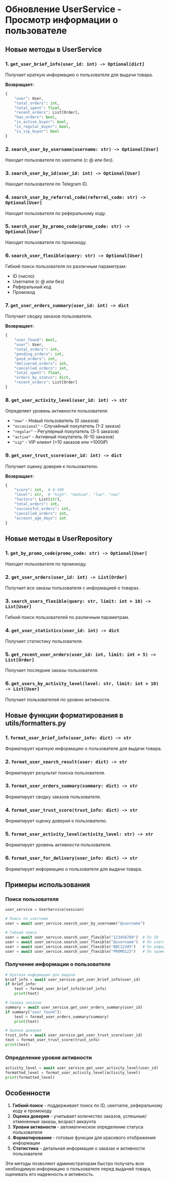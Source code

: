 # Обновление UserService - Просмотр информации о пользователе

## Новые методы в UserService

### 1. `get_user_brief_info(user_id: int) -> Optional[dict]`
Получает краткую информацию о пользователе для выдачи товара.

**Возвращает:**
```python
{
    "user": User,
    "total_orders": int,
    "total_spent": float,
    "recent_orders": List[Order],
    "has_orders": bool,
    "is_active_buyer": bool,
    "is_regular_buyer": bool,
    "is_vip_buyer": bool
}
```

### 2. `search_user_by_username(username: str) -> Optional[User]`
Находит пользователя по username (с @ или без).

### 3. `search_user_by_id(user_id: int) -> Optional[User]`
Находит пользователя по Telegram ID.

### 4. `search_user_by_referral_code(referral_code: str) -> Optional[User]`
Находит пользователя по реферальному коду.

### 5. `search_user_by_promo_code(promo_code: str) -> Optional[User]`
Находит пользователя по промокоду.

### 6. `search_user_flexible(query: str) -> Optional[User]`
Гибкий поиск пользователя по различным параметрам:
- ID (число)
- Username (с @ или без)
- Реферальный код
- Промокод

### 7. `get_user_orders_summary(user_id: int) -> dict`
Получает сводку заказов пользователя.

**Возвращает:**
```python
{
    "user_found": bool,
    "user": User,
    "total_orders": int,
    "pending_orders": int,
    "paid_orders": int,
    "delivered_orders": int,
    "cancelled_orders": int,
    "total_spent": float,
    "orders_by_status": dict,
    "recent_orders": List[Order]
}
```

### 8. `get_user_activity_level(user_id: int) -> str`
Определяет уровень активности пользователя:
- `"new"` - Новый пользователь (0 заказов)
- `"occasional"` - Случайный покупатель (1-2 заказа)
- `"regular"` - Регулярный покупатель (3-5 заказов)
- `"active"` - Активный покупатель (6-10 заказов)
- `"vip"` - VIP клиент (>10 заказов или >1000₽)

### 9. `get_user_trust_score(user_id: int) -> dict`
Получает оценку доверия к пользователю.

**Возвращает:**
```python
{
    "score": int,  # 0-100
    "level": str,  # "high", "medium", "low", "new"
    "factors": List[str],
    "total_orders": int,
    "successful_orders": int,
    "cancelled_orders": int,
    "account_age_days": int
}
```

## Новые методы в UserRepository

### 1. `get_by_promo_code(promo_code: str) -> Optional[User]`
Находит пользователя по промокоду.

### 2. `get_user_orders(user_id: int) -> List[Order]`
Получает все заказы пользователя с информацией о товарах.

### 3. `search_users_flexible(query: str, limit: int = 10) -> List[User]`
Гибкий поиск пользователей по различным параметрам.

### 4. `get_user_statistics(user_id: int) -> dict`
Получает статистику пользователя.

### 5. `get_recent_user_orders(user_id: int, limit: int = 5) -> List[Order]`
Получает последние заказы пользователя.

### 6. `get_users_by_activity_level(level: str, limit: int = 10) -> List[User]`
Получает пользователей по уровню активности.

## Новые функции форматирования в utils/formatters.py

### 1. `format_user_brief_info(user_info: dict) -> str`
Форматирует краткую информацию о пользователе для выдачи товара.

### 2. `format_user_search_result(user: dict) -> str`
Форматирует результат поиска пользователя.

### 3. `format_user_orders_summary(summary: dict) -> str`
Форматирует сводку заказов пользователя.

### 4. `format_user_trust_score(trust_info: dict) -> str`
Форматирует оценку доверия к пользователю.

### 5. `format_user_activity_level(activity_level: str) -> str`
Форматирует уровень активности пользователя.

### 6. `format_user_for_delivery(user_info: dict) -> str`
Форматирует информацию о пользователе для выдачи товара.

## Примеры использования

### Поиск пользователя
```python
user_service = UserService(session)

# Поиск по username
user = await user_service.search_user_by_username("@username")

# Гибкий поиск
user = await user_service.search_user_flexible("123456789")  # По ID
user = await user_service.search_user_flexible("@username")  # По username
user = await user_service.search_user_flexible("ABC12345")   # По реферальному коду
user = await user_service.search_user_flexible("PROMO123")   # По промокоду
```

### Получение информации о пользователе
```python
# Краткая информация для выдачи
brief_info = await user_service.get_user_brief_info(user_id)
if brief_info:
    text = format_user_brief_info(brief_info)
    print(text)

# Сводка заказов
summary = await user_service.get_user_orders_summary(user_id)
if summary["user_found"]:
    text = format_user_orders_summary(summary)
    print(text)

# Оценка доверия
trust_info = await user_service.get_user_trust_score(user_id)
text = format_user_trust_score(trust_info)
print(text)
```

### Определение уровня активности
```python
activity_level = await user_service.get_user_activity_level(user_id)
formatted_level = format_user_activity_level(activity_level)
print(formatted_level)
```

## Особенности

1. **Гибкий поиск** - поддерживает поиск по ID, username, реферальному коду и промокоду
2. **Оценка доверия** - учитывает количество заказов, успешные/отмененные заказы, возраст аккаунта
3. **Уровни активности** - автоматическое определение статуса пользователя
4. **Форматирование** - готовые функции для красивого отображения информации
5. **Статистика** - детальная информация о заказах и активности пользователя

Эти методы позволяют администраторам быстро получать всю необходимую информацию о пользователе перед выдачей товара, оценивать его надежность и активность. 